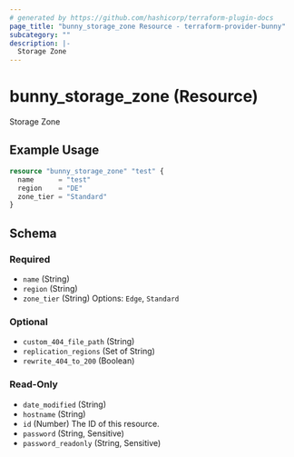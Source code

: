 ```yaml
---
# generated by https://github.com/hashicorp/terraform-plugin-docs
page_title: "bunny_storage_zone Resource - terraform-provider-bunny"
subcategory: ""
description: |-
  Storage Zone
---
```


# bunny_storage_zone (Resource)

Storage Zone

## Example Usage

```terraform
resource "bunny_storage_zone" "test" {
  name      = "test"
  region    = "DE"
  zone_tier = "Standard"
}
```

<!-- schema generated by tfplugindocs -->
## Schema

### Required

- `name` (String)
- `region` (String)
- `zone_tier` (String) Options: `Edge`, `Standard`

### Optional

- `custom_404_file_path` (String)
- `replication_regions` (Set of String)
- `rewrite_404_to_200` (Boolean)

### Read-Only

- `date_modified` (String)
- `hostname` (String)
- `id` (Number) The ID of this resource.
- `password` (String, Sensitive)
- `password_readonly` (String, Sensitive)
